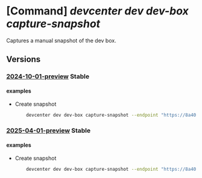 # [Command] _devcenter dev dev-box capture-snapshot_

Captures a manual snapshot of the dev box.

## Versions

### [2024-10-01-preview](/Resources/data-plane/microsoft.devcenter/L3Byb2plY3RzL3t9L3VzZXJzL3t9L2RldmJveGVzL3t9OmNhcHR1cmVzbmFwc2hvdA==/2024-10-01-preview.xml) **Stable**

<!-- data-plane:microsoft.devcenter /projects/{}/users/{}/devboxes/{}:capturesnapshot 2024-10-01-preview -->

#### examples

- Create snapshot
    ```bash
        devcenter dev dev-box capture-snapshot --endpoint "https://8a40af38-3b4c-4672-a6a4-5e964b1870ed-contosodevcenter.centralus.devcenter.azure.com/" --project-name "DevProject" --name "myDevBox" --user-id "00000000-0000-0000-0000-000000000000"
    ```

### [2025-04-01-preview](/Resources/data-plane/microsoft.devcenter/L3Byb2plY3RzL3t9L3VzZXJzL3t9L2RldmJveGVzL3t9OmNhcHR1cmVzbmFwc2hvdA==/2025-04-01-preview.xml) **Stable**

<!-- data-plane:microsoft.devcenter /projects/{}/users/{}/devboxes/{}:capturesnapshot 2025-04-01-preview -->

#### examples

- Create snapshot
    ```bash
        devcenter dev dev-box capture-snapshot --endpoint "https://8a40af38-3b4c-4672-a6a4-5e964b1870ed-contosodevcenter.centralus.devcenter.azure.com/" --project-name "DevProject" --name "myDevBox" --user-id "00000000-0000-0000-0000-000000000000"
    ```
